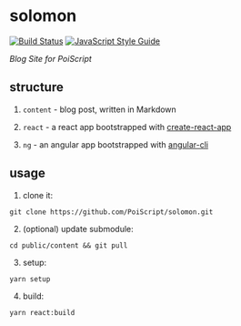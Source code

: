 solomon
===

[![Build Status](https://travis-ci.org/PoiScript/Solomon.svg?branch=dev)](https://travis-ci.org/PoiScript/Solomon)
[![JavaScript Style Guide](https://img.shields.io/badge/code_style-standard-brightgreen.svg)](https://standardjs.com)

_Blog Site for PoiScript_

structure
---

1. `content` - blog post, written in Markdown

2. `react` - a react app bootstrapped with [create-react-app](https://github.com/facebookincubator/create-react-app)

3. `ng` - an angular app bootstrapped with [angular-cli](https://github.com/angular/angular-cli)

usage
---

1. clone it:

```
git clone https://github.com/PoiScript/solomon.git
```

2. (optional) update submodule: 

```
cd public/content && git pull
```

3. setup:

```
yarn setup
```

4. build:
```
yarn react:build
```
